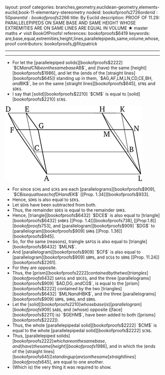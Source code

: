 layout: proof
categories: branches,geometry,euclidean-geometry,elements-euclid,book-11-elementary-stereometry
nodeid: bookofproofs$2726
orderid: 50
parentid: bookofproofs$2266
title: By Euclid
description: PROOF OF 11.29: PARALLELEPIPEDS ON SAME BASE AND SAME HEIGHT WHOSE EXTREMITIES ARE ON SAME LINES ARE EQUAL IN VOLUME &#9733; master maths &#10004; visit BookOfProofs!
references: bookofproofs$6419
keywords: are,base,equal,extremities,height,lines,parallelepipeds,same,volume,whose,proof
contributors: bookofproofs,@fitzpatrick


---


---



* For let the [parallelepiped solids][bookofproofs$2222] `$CM$` and `$CN$` be on the same base `$AB$`, and (have) the same [height][bookofproofs$1986], and let the (ends of the [straight lines][bookofproofs$645]) standing up in them, `$AG$`, `$AF$`, `$LM$`, `$LN$`, `$CD$`, `$CE$`, `$BH$`, and `$BK$`, be on the same [straight lines][bookofproofs$645], `$FN$` and `$DK$`.
* I say that [solid][bookofproofs$2210] `$CM$` is equal to [solid][bookofproofs$2210] `$CN$`.

![fig29e](https://github.com/bookofproofs/bookofproofs.github.io/blob/main/_sources/_assets/images/euclid/Book11/fig29e.png?raw=true)

* For since `$CH$` and `$CK$` are each [parallelograms][bookofproofs$909], `$CB$` is equal to each of `$DH$` and `$EK$` [[Prop. 1.34]][bookofproofs$933].
* Hence, `$DH$` is also equal to `$EK$`.
* Let `$EH$` have been subtracted from both.
* Thus, the remainder `$DE$` is equal to the remainder `$HK$`.
* Hence, [triangle][bookofproofs$6432] `$DCE$` is also equal to [triangle][bookofproofs$6432] `$HBK$` [[Prop. 1.4]][bookofproofs$738], [[Prop. 1.8]][bookofproofs$753], and [parallelogram][bookofproofs$909] `$DG$` to [parallelogram][bookofproofs$909] `$HN$` [[Prop. 1.36]][bookofproofs$945].
* So, for the same (reasons), traingle `$AFG$` is also equal to [triangle][bookofproofs$6432] `$MLN$`.
* And [parallelogram][bookofproofs$909] `$CF$` is also equal to [parallelogram][bookofproofs$909] `$BM$`, and `$CG$` to `$BN$` [[Prop. 11.24]][bookofproofs$2261].
* For they are opposite.
* Thus, the [prism][bookofproofs$2222] contained by the two [triangles][bookofproofs$6432] `$AFG$` and `$DCE$`, and the three [parallelograms][bookofproofs$909] `$AD$`, `$DG$`, and `$CG$`, is equal to the [prism][bookofproofs$2222] contained by the two [triangles][bookofproofs$6432] `$MLN$` and `$HBK$`, and the three [parallelograms][bookofproofs$909] `$BM$`, `$HN$`, and `$BN$`.
* Let the [solid][bookofproofs$2210] whose base (is) [parallelogram][bookofproofs$909] `$AB$`, and (whose) opposite ([face][bookofproofs$2211] is) `$GEHM$`, have been added to both ([prisms][bookofproofs$2222]).
* Thus, the whole [parallelepipedal solid][bookofproofs$2222] `$CM$` is equal to the whole [parallelepipedal solid][bookofproofs$2222] `$CN$`.
* Thus, [parallelepiped solids][bookofproofs$2222] which are on the same base, and (have) the same [height][bookofproofs$1986], and in which the (ends of the [straight lines][bookofproofs$645]) standing up (are) on the same [straight lines][bookofproofs$645], are equal to one another.
* (Which is) the very thing it was required to show.

